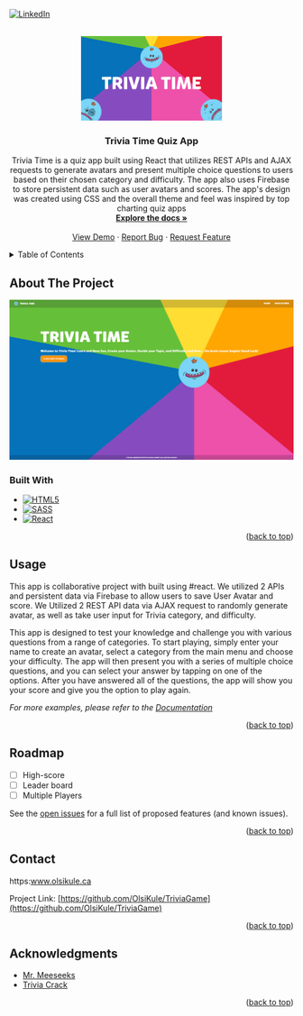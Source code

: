 
<a name="readme-top"></a>
<!--
*** Thanks for checking out the Best-README-Template. If you have a suggestion
*** that would make this better, please fork the repo and create a pull request
*** or simply open an issue with the tag "enhancement".
*** Don't forget to give the project a star!
*** Thanks again! Now go create something AMAZING! :D
-->

[![LinkedIn][linkedin-shield]][linkedin-url]

<!-- PROJECT LOGO -->
<br />
<div align="center">
  <a href="https://github.com/PPableo/quiz-app-junoCollegeProject4">
    <img src="images/logo.png" alt="Logo" width="250" height="150">
  </a>

<h3 align="center">Trivia Time Quiz App</h3>

  <p align="center">
Trivia Time is a quiz app built using React that utilizes REST APIs and AJAX requests to generate avatars and present multiple choice questions to users based on their chosen category and difficulty. The app also uses Firebase to store persistent data such as user avatars and scores. The app's design was created using CSS and the overall theme and feel was inspired by top charting quiz apps
    <br />
    <a href="https://github.com/PPableo/quiz-app-junoCollegeProject4"><strong>Explore the docs »</strong></a>
    <br />
    <br />
    <a href="https://meeseeks-trivia.netlify.app/">View Demo</a>
    ·
    <a href="https://github.com/PPableo/quiz-app-junoCollegeProject4/issues">Report Bug</a>
    ·
    <a href="https://github.com/PPableo/quiz-app-junoCollegeProject4/issues">Request Feature</a>
  </p>
</div>


<!-- TABLE OF CONTENTS -->
<details>
  <summary>Table of Contents</summary>
  <ol>
    <li>
      <a href="#about-the-project">About The Project</a>
      <ul>
        <li><a href="#built-with">Built With</a></li>
      </ul>
    </li>
    <li><a href="#usage">Usage</a></li>
    <li><a href="#roadmap">Roadmap</a></li>
    <li><a href="#contact">Contact</a></li>
    <li><a href="#acknowledgments">Acknowledgments</a></li>
  </ol>
</details>


<!-- ABOUT THE PROJECT -->
## About The Project

[![Product Name Screen Shot][product-screenshot]](https://meeseeks-trivia.netlify.app/)

### Built With

* [![HTML5][HTML5.js]][HTML-url]
* [![SASS][SASS.js]][SASS-url]
* [![React][React.js]][React-url]

<p align="right">(<a href="#readme-top">back to top</a>)</p>

<!-- USAGE EXAMPLES -->
## Usage

This app is collaborative project with built using #react. We utilized 2 APIs and persistent data via Firebase to allow users to save User Avatar and score. We Utilized 2 REST API data via AJAX request to randomly generate avatar, as well as take user input for Trivia category, and difficulty.

This app is designed to test your knowledge and challenge you with various questions from a range of categories. To start playing, simply enter your name to create an avatar, select a category from the main menu and choose your difficulty. The app will then present you with a series of multiple choice questions, and you can select your answer by tapping on one of the options. After you have answered all of the questions, the app will show you your score and give you the option to play again.
 
_For more examples, please refer to the [Documentation](https://example.com)_

<p align="right">(<a href="#readme-top">back to top</a>)</p>

<!-- ROADMAP -->
## Roadmap

- [ ] High-score
- [ ] Leader board
- [ ] Multiple Players

See the [open issues](https://github.com/PPableo/quiz-app-junoCollegeProject4/issues) for a full list of proposed features (and known issues).

<p align="right">(<a href="#readme-top">back to top</a>)</p>

<!-- CONTACT -->
## Contact

https:www.olsikule.ca

Project Link: [https://github.com/OlsiKule/TriviaGame](https://github.com/OlsiKule/TriviaGame)

<p align="right">(<a href="#readme-top">back to top</a>)</p>



<!-- ACKNOWLEDGMENTS -->
## Acknowledgments

* [Mr. Meeseeks](https://rickandmorty.fandom.com/wiki/Mr._Meeseeks)
* [Trivia Crack](https://triviacrack.com/)

<p align="right">(<a href="#readme-top">back to top</a>)</p>



<!-- MARKDOWN LINKS & IMAGES -->
<!-- https://www.markdownguide.org/basic-syntax/#reference-style-links -->
[contributors-shield]: https://img.shields.io/github/contributors/github_username/quiz-app-junoCollegeProject4.svg?style=for-the-badge
[contributors-url]: https://github.com/PPableo/quiz-app-junoCollegeProject4/graphs/contributors
[issues-shield]: https://img.shields.io/github/issues/PPableo/quiz-app-junoCollegeProject4.svg?style=for-the-badge
[issues-url]: https://github.com/PPableo/quiz-app-junoCollegeProject4/issues
[linkedin-shield]: https://img.shields.io/badge/-LinkedIn-black.svg?style=for-the-badge&logo=linkedin&colorB=555
[linkedin-url]: https://linkedin.com/in/paulpableo
[product-screenshot]: images/screenshot.png
[HTML5.js]: https://img.shields.io/badge/HTML-E34F26?style=for-the-badge&logo=html5&logoColor=white
[HTML-url]: https://developer.mozilla.org/en-US/docs/Glossary/HTML5/
[React.js]: https://img.shields.io/badge/React-20232A?style=for-the-badge&logo=react&logoColor=61DAFB
[React-url]: https://reactjs.org/
[SASS.js]: https://img.shields.io/badge/SASS-CC6699?style=for-the-badge&logo=SASS&logoColor=white
[SASS-url]: https://sass-lang.com/
